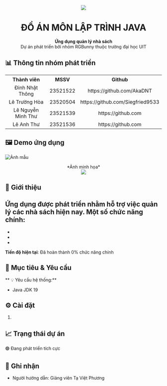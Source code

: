 <div align="center"><img src="https://encrypted-tbn0.gstatic.com/images?q=tbn:ANd9GcRhQegTkkOzk4HM8bhNZwV5PprBTmhPrj5org&s"></div>
<h1 align="center">ĐỒ ÁN MÔN LẬP TRÌNH JAVA</h1>
<p align="center"><strong>Ứng dụng quản lý nhà sách</strong>
<br>Dự án phát triển bởi nhóm RGBunny thuộc trường đại học UIT</p>

## 📊 Thông tin nhóm phát triển

<div align="center">
  <table>
    <tr>
      <th align="center">Thành viên</th>
      <th align="center">MSSV</th>
      <th align="center">Github</th>
    </tr>
    <tr>
      <td align="center">Đinh Nhật Thông</td>
      <td align="center">23521522</td>
      <td align="center">https://github.com/AkaDNT</td>
    </tr>
    <tr>
      <td align="center">Lê Trường Hòa</td>
      <td align="center">23520504</td>
      <td align="center">https://github.com/Siegfried9533</td>
    </tr>
    <tr>
      <td align="center">Lê Nguyễn Minh Thư</td>
      <td align="center">23521539</td>
      <td align="center">https://github.com</td>
    </tr>
    <tr>
      <td align="center">Lê Anh Thư</td>
      <td align="center">23521536</td>
      <td align="center">https://github.com</td>
    </tr>
  </table>
</div>

## 🖼 Demo ứng dụng
![Ảnh mẫu](https://insidebitcoins.com/wp-content/uploads/2024/07/GTD1UkJaoAAVAUC.jpeg)
<div align="center">*Ảnh minh họa*</div>

<div align="center"><img src="demo.gif"></img></div>

## 📌 Giới thiệu
Ứng dụng được phát triển nhằm hỗ trợ việc quản lý các nhà sách hiện nay. Một số chức năng chính:
- 
- 
- 
- 

**Tiến độ hiện tại**: Đã hoàn thành 0% chức năng chính

## 🎯 Mục tiêu & Yêu cầu

** 💡 Yêu cầu hệ thống:**
- Java JDK 19

## ⚙ Cài đặt
1. 

## 📈 Trạng thái dự án
🟢 Đang phát triển tích cực  

## 🙏 Ghi nhận
- Người hướng dẫn: Giảng viên Tạ Việt Phương
